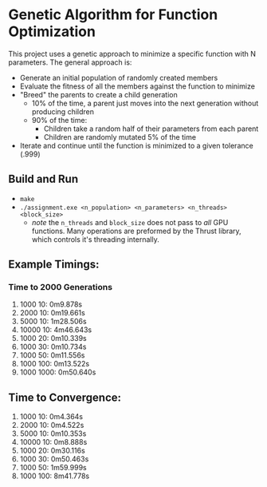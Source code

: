 # Genetic Algorithm for Function Optimization

This project uses a genetic approach to minimize a specific function with N parameters.  The general 
approach is:

- Generate an initial population of randomly created members
- Evaluate the fitness of all the members against the function to minimize
- "Breed" the parents to create a child generation
    - 10% of the time, a parent just moves into the next generation without producing children
    - 90% of the time:
        - Children take a random half of their parameters from each parent
        - Children are randomly mutated 5% of the time
- Iterate and continue until the function is minimized to a given tolerance (.999)
 

## Build and Run
- `make`
- `./assignment.exe <n_population> <n_parameters> <n_threads> <block_size>`
  - *note* the `n_threads` and `block_size` does not pass to _all_ GPU functions.  Many operations are preformed by the Thrust library, which controls it's threading internally.

## Example Timings:
### Time to 2000 Generations
1. 1000 10: 0m9.878s
2. 2000 10: 0m19.661s 
3. 5000 10: 1m28.506s
4. 10000 10: 4m46.643s
5. 1000 20: 0m10.339s
6. 1000 30: 0m10.734s
7. 1000 50: 0m11.556s
8. 1000 100: 0m13.522s
9. 1000 1000: 0m50.640s

## Time to Convergence:
1. 1000 10: 0m4.364s
2. 2000 10: 0m4.522s
3. 5000 10: 0m10.353s
4. 10000 10: 0m8.888s
5. 1000 20: 0m30.116s
6. 1000 30: 0m50.463s
9. 1000 50: 1m59.999s 
8. 1000 100: 8m41.778s
